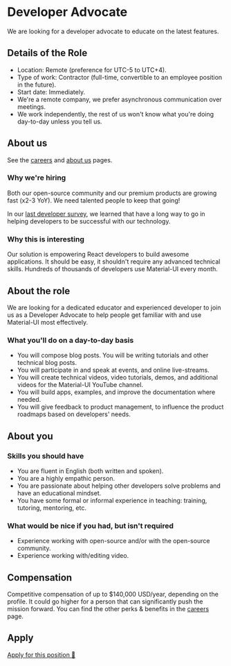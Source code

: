 # Developer Advocate

<p class="description">We are looking for a developer advocate to educate on the latest features.</p>

## Details of the Role

- Location: Remote (preference for UTC-5 to UTC+4).
- Type of work: Contractor (full-time, convertible to an employee position in the future).
- Start date: Immediately.
- We're a remote company, we prefer asynchronous communication over meetings.
- We work independently, the rest of us won't know what you're doing day-to-day unless you tell us.

## About us

See the [careers](/company/careers/) and [about us](https://next.material-ui.com/branding/about/) pages.

### Why we're hiring

Both our open-source community and our premium products are growing fast (x2-3 YoY).
We need talented people to keep that going!

In our [last developer survey](/blog/2020-developer-survey-results/#5-how-can-we-improve-material-ui-for-you), we learned that have a long way to go in helping developers to be successful with our technology.

### Why this is interesting

Our solution is empowering React developers to build awesome applications. It should be easy, it shouldn't require any advanced technical skills. Hundreds of thousands of developers use Material-UI every month.

## About the role

We are looking for a dedicated educator and experienced developer to join us as a Developer Advocate to help people get familiar with and use Material-UI most effectively.

### What you'll do on a day-to-day basis

- You will compose blog posts. You will be writing tutorials and other technical blog posts.
- You will participate in and speak at events, and online live-streams.
- You will create technical videos, video tutorials, demos, and additional videos for the Material-UI YouTube channel.
- You will build apps, examples, and improve the documentation where needed.
- You will give feedback to product management, to influence the product roadmaps based on developers' needs.

## About you

### Skills you should have

- You are fluent in English (both written and spoken).
- You are a highly empathic person.
- You are passionate about helping other developers solve problems and have an educational mindset.
- You have some formal or informal experience in teaching: training, tutoring, mentoring, etc.

### What would be nice if you had, but isn't required

- Experience working with open-source and/or with the open-source community.
- Experience working with/editing video.

## Compensation

Competitive compensation of up to \$140,000 USD/year, depending on the profile. It could go higher for a person that can significantly push the mission forward. You can find the other perks & benefits in the [careers](/company/careers/#perks-amp-benefits) page.

## Apply

[Apply for this position 📮](https://airtable.com/shrdqo1Z6srZXGcvh?prefill_Applying+for=Developer%20Advocate)
